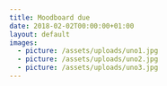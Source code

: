 ```yaml
---
title: Moodboard due
date: 2018-02-02T00:00:00+01:00
layout: default
images:
  - picture: /assets/uploads/uno1.jpg
  - picture: /assets/uploads/uno2.jpg
  - picture: /assets/uploads/uno3.jpg
---
```


